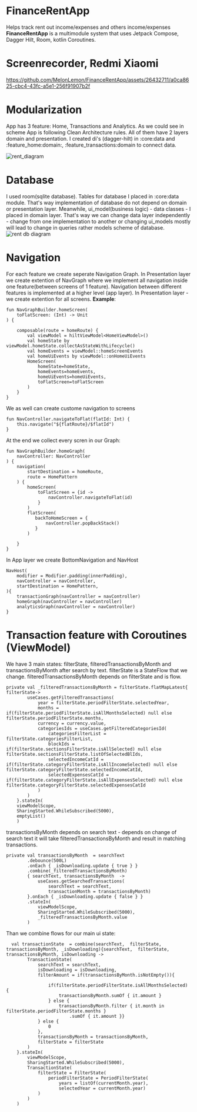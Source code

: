 # FinanceRentApp
Helps track rent out income/expenses and others income/expenses 
**FinanceRentApp** is a multimodule system that uses Jetpack Compose, Dagger Hilt, Room, kotlin Coroutines.

# Screenrecorder, Redmi Xiaomi

https://github.com/MelonLemon/FinanceRentApp/assets/26432711/a0ca8625-cbc4-43fc-a5e1-256f91907b2f

# Modularization
App has 3 feature: Home, Transactions and Analytics.  As we could see in scheme App is following Clean Architecture rules. All of them have 2 layers domain and presentation.
I created di's (dagger-hilt)  in :core:data and :feature_home:domain:, :feature_transactions:domain to connect data.

![rent_diagram](https://github.com/MelonLemon/FinanceRentApp/assets/26432711/52fddcaf-95ac-421f-8305-661ce919f780)



# Database
I used room(sqlite database). Tables for database I placed in :core:data module. That's way implementation of database do not depend on domain or presentation layer.
Meanwhile, ui_model(business logic) - data classes - I placed in domain layer. 
That's way we can change data layer independently - change from one implementation to another 
or changing ui_models mostly will lead to change in queries rather models scheme of database. 
![rent db diagram](https://github.com/MelonLemon/FinanceRentApp/assets/26432711/5a1072ef-56a4-4bd1-a948-58e3beb3447b)


# Navigation
For each feature we create seperate Navigation Graph. In Presentation layer we create extention of NavGraph where we implement all navigation inside one feature(between screens of 1 feature).
Navigation between different features is implemented at a higher level (app layer).
In Presentation layer - we create extention for all screens. 
**Example**:
```
fun NavGraphBuilder.homeScreen(
    toFlatScreen: (Int) -> Unit
) {

    composable(route = homeRoute) {
        val viewModel = hiltViewModel<HomeViewModel>()
        val homeState by viewModel.homeState.collectAsStateWithLifecycle()
        val homeEvents = viewModel::homeScreenEvents
        val homeUiEvents by viewModel::onHomeUiEvents
        HomeScreen(
            homeState=homeState,
            homeEvents=homeEvents,
            homeUiEvents=homeUiEvents,
            toFlatScreen=toFlatScreen
        )
    }
}
```
We as well can create custome navigation to screens 
```
fun NavController.navigateToFlat(flatId: Int) {
    this.navigate("${flatRoute}/$flatId")
}
```
At the end we collect every scren in our Graph:
```
fun NavGraphBuilder.homeGraph(
    navController: NavController
) {
    navigation(
        startDestination = homeRoute,
        route = HomePattern
    ) {
        homeScreen(
            toFlatScreen = {id ->
                navController.navigateToFlat(id)
            }
        )
        flatScreen(
           backToHomeScreen = {
               navController.popBackStack()
           }
        )

    }
}
```
In App layer we create BottomNavigation and NavHost
```
NavHost(
    modifier = Modifier.padding(innerPadding),
    navController = navController,
    startDestination = HomePattern,
){
    transactionGraph(navController = navController)
    homeGraph(navController = navController)
    analyticsGraph(navController = navController)
}
```
# Transaction feature with Coroutines (ViewModel)
We have 3 main states: filterState, filteredTransactionsByMonth and transactionsByMonth after search by text. 
filterState is a StateFlow that we change. 
filteredTransactionsByMonth depends on filterState and is flow. 
```
private val _filteredTransactionsByMonth = filterState.flatMapLatest{ filterState->
        useCases.getFilteredTransactions(
            year = filterState.periodFilterState.selectedYear,
            months = if(filterState.periodFilterState.isAllMonthsSelected) null else filterState.periodFilterState.months,
            currency = currency.value,
            categoriesIds = useCases.getFilteredCategoriesId(
                categoriesFilterList = filterState.categoriesFilterList,
                blockIds = if(filterState.sectionsFilterState.isAllSelected) null else filterState.sectionsFilterState.listOfSelectedBlIds,
                selectedIncomeCatId = if(filterState.categoryFilterState.isAllIncomeSelected) null else filterState.categoryFilterState.selectedIncomeCatId,
                selectedExpensesCatId = if(filterState.categoryFilterState.isAllExpensesSelected) null else filterState.categoryFilterState.selectedExpensesCatId
            )
        )
    }.stateIn(
    viewModelScope,
    SharingStarted.WhileSubscribed(5000),
    emptyList()
    )
```
transactionsByMonth depends on search text - depends on change of search text it will take filteredTransactionsByMonth and result in matching transactions. 
```
private val transactionsByMonth  = searchText
        .debounce(500L)
        .onEach { _isDownloading.update { true } }
        .combine(_filteredTransactionsByMonth)
        { searchText, transactionsByMonth  ->
            useCases.getSearchedTransactions(
                searchText = searchText,
                transactionMonth = transactionsByMonth)
        }.onEach { _isDownloading.update { false } }
        .stateIn(
            viewModelScope,
            SharingStarted.WhileSubscribed(5000),
            _filteredTransactionsByMonth.value
        )
```
Than we combine flows for our main ui state:
```
  val transactionState  = combine(searchText,  filterState, transactionsByMonth, _isDownloading){searchText,  filterState, transactionsByMonth, isDownloading ->
        TransactionState(
            searchText = searchText,
            isDownloading = isDownloading,
            filterAmount = if(transactionsByMonth.isNotEmpty()){

                if(filterState.periodFilterState.isAllMonthsSelected) {
                    transactionsByMonth.sumOf { it.amount }
                } else {
                    transactionsByMonth.filter { it.month in filterState.periodFilterState.months }
                        .sumOf { it.amount }}
            } else {
                0
            },
            transactionsByMonth = transactionsByMonth,
            filterState = filterState
        )
    }.stateIn(
        viewModelScope,
        SharingStarted.WhileSubscribed(5000),
        TransactionState(
            filterState = FilterState(
                periodFilterState = PeriodFilterState(
                    years = listOf(currentMonth.year),
                    selectedYear = currentMonth.year)
            )
        )
    )
```
